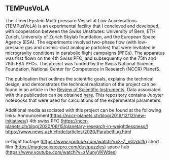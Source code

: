 ## TEMPusVoLA
The Timed Epstein Multi-pressure Vessel at Low Accelerations (TEMPusVoLA) is an experimental facility that I concieved and developed, with cooperation between the Swiss Unstitutes: University of Bern, ETH Zurich, University of Zurich Skylab foundation, and the European Space Agency (ESA). The experiments involved two-phase flow (with low-pressure gas and cosmic-dust analogue particles) that were levitated in microgravity conditions in parabolic flight campaigns (PFCs). The apparatus was first flown on the 4th Swiss PFC, and subsequently on the 75th and 78th ESA PFCs. The project was funded by the Swiss National Science Foundation, National Center for Competence in Research (NCCR) PlanetS.  

The publication that outlines the scientific goals, explains the technical design, and demonstrates the technical realization of the project can be found in an article in the [Review of Scientific Instruments](https://pubs.aip.org/aip/rsi/article/93/10/104502/2845048/TEMPus-VoLA-The-timed-Epstein-multi-pressure). Data associated with this publication can be obtained [here](https://doi.org/10.5281/zenodo.7556637). This repository contains Jupyter notebooks that were used for calculations of the experimental parameters.    

Additional media associated with this project can be found at the following links: 
Announcement(https://nccr-planets.ch/blog/2019/12/12/new-initiatives/)
4th swiss PFC (https://nccr-planets.ch/blog/2020/06/15/planetary-research-in-weightlessness/)
https://www.news.uzh.ch/de/articles/2020/Parabelflug.html

in-flight footage (https://www.youtube.com/watch?v=X-Z_nGzdcfk)
short film (https://magicsciencepro.com/dustpuzzles)
space hub (https://www.youtube.com/watch?v=zMunyVKWdes)


 
